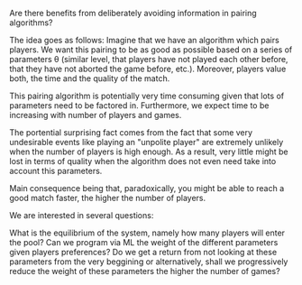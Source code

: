 Are there benefits from deliberately avoiding information in pairing algorithms?

The idea goes as follows: Imagine that we have an algorithm which pairs players. We want this pairing to be as good as possible based on a series of parameters θ (similar level, that players have not played each other before, that they have not aborted the game before, etc.). 
Moreover, players value both, the time and the quality of the match.

This pairing algorithm is potentially very time consuming given that lots of parameters need to be factored in. Furthermore, we expect time to be increasing with number of players and games.

The portential surprising fact comes from the fact that some very undesirable events like playing an "unpolite player" are extremely unlikely when the number of players is high enough. 
As a result, very little might be lost in terms of quality when the algorithm does not even need take into account this parameters.

Main consequence being that, paradoxically, you might be able to reach a good match faster, the higher the number of players.

We are interested in several questions:

What is the equilibrium of the system, namely how many players will enter the pool? 
Can we program via ML the weight of the different parameters given players preferences? 
Do we get a return from not looking at these parameters from the very beggining or alternatively, shall we progressively reduce the weight of these parameters the higher the number of games?
